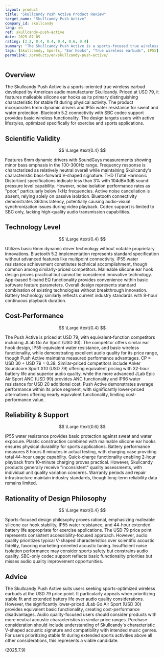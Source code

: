 ```yaml
---
layout: product
title: "Skullcandy Push Active Product Review"
target_name: "Skullcandy Push Active"
company_id: skullcandy
lang: en
ref: skullcandy-push-active
date: 2025-07-09
rating: [2.2, 0.4, 0.4, 0.4, 0.6, 0.4]
summary: "The Skullcandy Push Active is a sports-focused true wireless earbud priced at USD 79. It features malleable silicone ear hooks for stable fit and 44-hour total battery life. While exhibiting typical V-shaped bass-emphasized characteristics, cost performance is limited due to equivalent-function competitors available for USD 30."
tags: [Skullcandy, Sports, "Ear hooks", "True wireless earbuds", IP55]
permalink: /products/en/skullcandy-push-active/
---
```


## Overview

The Skullcandy Push Active is a sports-oriented true wireless earbud developed by American audio manufacturer Skullcandy. Priced at USD 79, it features malleable silicone ear hooks as its primary distinguishing characteristic for stable fit during physical activity. The product incorporates 6mm dynamic drivers and IP55 water resistance for sweat and water protection. Bluetooth 5.2 connectivity with SBC codec support provides basic wireless functionality. The design targets users with active lifestyles, optimized specifically for exercise and sports applications.

## Scientific Validity

$$ \Large \text{0.4} $$

Features 6mm dynamic drivers with SoundGuys measurements showing minor bass emphasis in the 100-300Hz range. Frequency response is characterized as relatively neutral overall while maintaining Skullcandy's characteristic bass-forward V-shaped signature. THD (Total Harmonic Distortion) specifications indicate less than 3% with 104dB±3dB sound pressure level capability. However, noise isolation performance rates as "poor," particularly below 1kHz frequencies. Active noise cancellation is absent, relying solely on passive isolation. Bluetooth connectivity demonstrates 360ms latency, potentially causing audio-visual synchronization issues during video playback. Codec support is limited to SBC only, lacking high-quality audio transmission capabilities.

## Technology Level

$$ \Large \text{0.4} $$

Utilizes basic 6mm dynamic driver technology without notable proprietary innovations. Bluetooth 5.2 implementation represents standard specification without advanced features like multipoint connectivity. IP55 water resistance achievement constitutes technical accomplishment, though common among similarly-priced competitors. Malleable silicone ear hook design proves practical but cannot be considered innovative technology. App-based 5-band EQ functionality provides convenience within basic software feature parameters. Overall design represents standard combination of existing technologies without breakthrough innovation. Battery technology similarly reflects current industry standards with 8-hour continuous playback duration.

## Cost-Performance

$$ \Large \text{0.4} $$

The Push Active is priced at USD 79, with equivalent-function competitors including JLab Go Air Sport (USD 30). The competitor offers similar ear hook design, IP55-equivalent water resistance, and basic wireless functionality, while demonstrating excellent audio quality for its price range, though Push Active maintains measured performance advantages. CP = USD 30 ÷ USD 79 = 0.38. Similar-priced competitors include Anker Soundcore Sport X10 (USD 79) offering equivalent pricing with 32-hour battery life and superior audio quality, while the more advanced JLab Epic Air Sport ANC (USD 99) provides ANC functionality and IP66 water resistance for USD 20 additional cost. Push Active demonstrates average performance within its price segment, with significantly lower-priced alternatives offering nearly equivalent functionality, limiting cost-performance value.

## Reliability & Support

$$ \Large \text{0.6} $$

IP55 water resistance provides basic protection against sweat and water exposure. Plastic construction combined with malleable silicone ear hooks ensures physical durability for sports applications. Battery performance measures 8 hours 8 minutes in actual testing, with charging case providing total 44-hour usage capability. Quick-charge functionality enabling 2-hour playback from 10-minute charging proves practical. However, Skullcandy products generally receive "inconsistent" quality assessments, with individual unit quality variation concerns. Warranty periods and repair infrastructure maintain industry standards, though long-term reliability data remains limited.

## Rationality of Design Philosophy

$$ \Large \text{0.4} $$

Sports-focused design philosophy proves rational, emphasizing malleable silicone ear hook stability, IP55 water resistance, and 44-hour extended battery life appropriate for exercise applications. The USD 79 price point represents consistent accessibility-focused approach. However, audio quality prioritizes typical V-shaped characteristics over scientific acoustic fidelity, favoring marketing-oriented acoustic tuning. Insufficient noise isolation performance may consider sports safety but constrains audio quality. SBC-only codec support reflects basic functionality priorities but misses audio quality improvement opportunities.

## Advice

The Skullcandy Push Active suits users seeking sports-optimized wireless earbuds at the USD 79 price point. It particularly appeals when prioritizing stable fit and extended battery life over audio quality considerations. However, the significantly lower-priced JLab Go Air Sport (USD 30) provides equivalent basic functionality, creating cost-performance disadvantages. Audio quality-focused users should consider products with more neutral acoustic characteristics in similar price ranges. Purchase consideration should include understanding of Skullcandy's characteristic V-shaped acoustic signature and compatibility with intended music genres. For users prioritizing stable fit during extended sports activities above all other considerations, this represents a viable candidate.

(2025.7.9)
